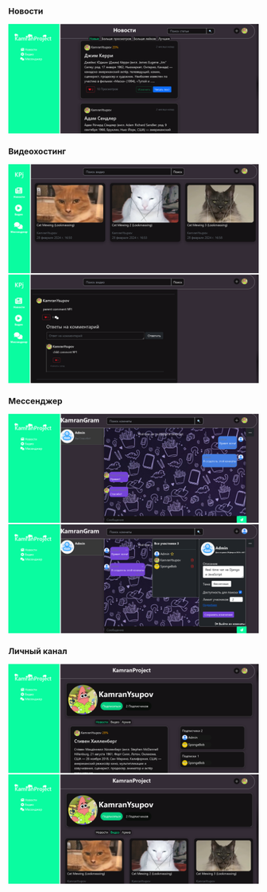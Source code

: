 <h3>Новости</h3>
<img src="media\README_images\articels-for-github.png" style="margin:0">
<h3>Видеохостинг</h3>
<img src="media\README_images\videos-for-github.png" style="margin:0">
<img src="media\README_images\comment-replies-for-github.png"/>
<h3>Мессенджер</h3>
<img src="media\README_images\room-for-github.png" style="margin:0">
<img src="media\README_images\room-settings-for-github.png" style="margin:0">
<h3>Личный канал</h3>
<img src="media\README_images\channel-articles-for-github.png" style="margin:0">
<img src="media\README_images\channel-videos-for-github.png" style="margin:0">
